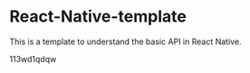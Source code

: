 # React-Native-template

This is a template to understand the basic API in React Native.

113wd1qdqw